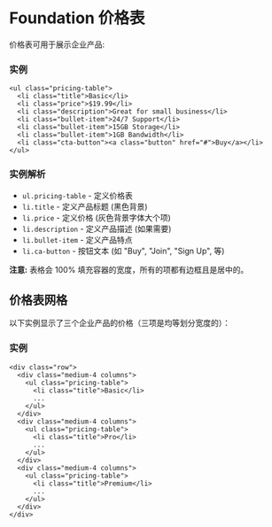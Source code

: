 # Foundation 价格表

价格表可用于展示企业产品:

### 实例

```
<ul class="pricing-table">
  <li class="title">Basic</li>
  <li class="price">$19.99</li>
  <li class="description">Great for small business</li>
  <li class="bullet-item">24/7 Support</li>
  <li class="bullet-item">15GB Storage</li>
  <li class="bullet-item">1GB Bandwidth</li>
  <li class="cta-button"><a class="button" href="#">Buy</a></li>
</ul>
```

### 实例解析

*   `ul.pricing-table` - 定义价格表
*   `li.title` - 定义产品标题 (黑色背景)
*   `li.price` - 定义价格 (灰色背景字体大个项)
*   `li.description` - 定义产品描述 (如果需要)
*   `li.bullet-item` - 定义产品特点
*   `li.ca-button` - 按钮文本 (如 "Buy", "Join", "Sign Up", 等)

**注意:** 表格会 100% 填充容器的宽度，所有的项都有边框且是居中的。

## 价格表网格

以下实例显示了三个企业产品的价格（三项是均等划分宽度的）：

### 实例

```
<div class="row">
  <div class="medium-4 columns">
    <ul class="pricing-table">
      <li class="title">Basic</li>
      ...
    </ul>
  </div>
  <div class="medium-4 columns">
    <ul class="pricing-table">
      <li class="title">Pro</li>
      ...
    </ul>
  </div>
  <div class="medium-4 columns">
    <ul class="pricing-table">
      <li class="title">Premium</li>
      ...
    </ul>
  </div>
</div>
```

